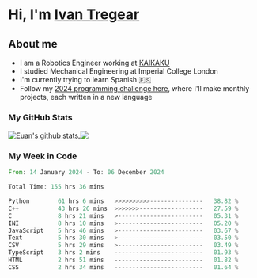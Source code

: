 # Hi, I'm [Ivan Tregear](https://www.linkedin.com/in/ivantregear/)

## About me

* I am a Robotics Engineer working at [KAIKAKU](https://github.com/KAIKAKU-AI)
* I studied Mechanical Engineering at Imperial College London
* I'm currently trying to learn Spanish :es:
* Follow my [2024 programming challenge here](https://github.com/ITregear?tab=repositories), where I'll make monthly projects, each written in a new language


### My GitHub Stats

<a href="#my-github-stats">
  <img align="center" src="https://github-readme-stats.vercel.app/api?username=itregear&count_private=true&show_icons=true&include_all_commits=true&theme=material-palenight" alt="Euan's github stats" />
</a>

<a href="#my-github-stats">
  <img align="center" src="https://github-readme-stats.vercel.app/api/top-langs/?username=itregear&layout=compact&theme=material-palenight" />
</a>

### My Week in Code
<!--START_SECTION:waka-->

```rust
From: 14 January 2024 - To: 06 December 2024

Total Time: 155 hrs 36 mins

Python        61 hrs 6 mins   >>>>>>>>>>---------------   38.82 %
C++           43 hrs 26 mins  >>>>>>>------------------   27.59 %
C             8 hrs 21 mins   >------------------------   05.31 %
INI           8 hrs 10 mins   >------------------------   05.20 %
JavaScript    5 hrs 46 mins   >------------------------   03.67 %
Text          5 hrs 30 mins   >------------------------   03.50 %
CSV           5 hrs 29 mins   >------------------------   03.49 %
TypeScript    3 hrs 2 mins    -------------------------   01.93 %
HTML          2 hrs 51 mins   -------------------------   01.82 %
CSS           2 hrs 34 mins   -------------------------   01.64 %
```

<!--END_SECTION:waka-->
